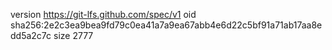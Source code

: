 version https://git-lfs.github.com/spec/v1
oid sha256:2e2c3ea9bea9fd79c0ea41a7a9ea67abb4e6d22c5bf91a71ab17aa8edd5a2c7c
size 2777
